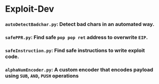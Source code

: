 # Exploit-Dev

### `autoDetectBadchar.py`: Detect bad chars in an automated way.

### `safePPR.py`: Find safe `pop pop ret` address to overwrite `EIP`.

### `safeInstruction.py`: Find safe instructions to write exploit code.

### `alphaNumEncoder.py`: A custom encoder that encodes payload using `SUB`, `AND`, `PUSH` operations







 


